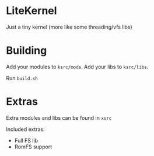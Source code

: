 # LiteKernel
Just a tiny kernel (more like some threading/vfs libs)

# Building
Add your modules to `ksrc/mods`.
Add your libs to `ksrc/libs`.

Run `build.sh`

# Extras
Extra modules and libs can be found in `xsrc`

Included extras:
* Full FS lib
* RomFS support